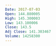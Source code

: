 ```yaml
---
Date: 2017-07-03
Open: 144.880005
High: 145.300003
Low: 143.100006
Close: 143.5
Adj Close: 141.303467
Volume: 14258300
---
```

